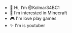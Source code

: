 - 👋 Hi, I’m @Kolmar34BC1
- 👀 I’m interested in Minecraft 
- 🎮 I'm love play games
- ✨ I'm is youtuber

<!---
Kolmar34BC1/Kolmar34BC1 is a ✨ special ✨ repository because its `README.md` (this file) appears on your GitHub profile.
You can click the Preview link to take a look at your changes.
--->
